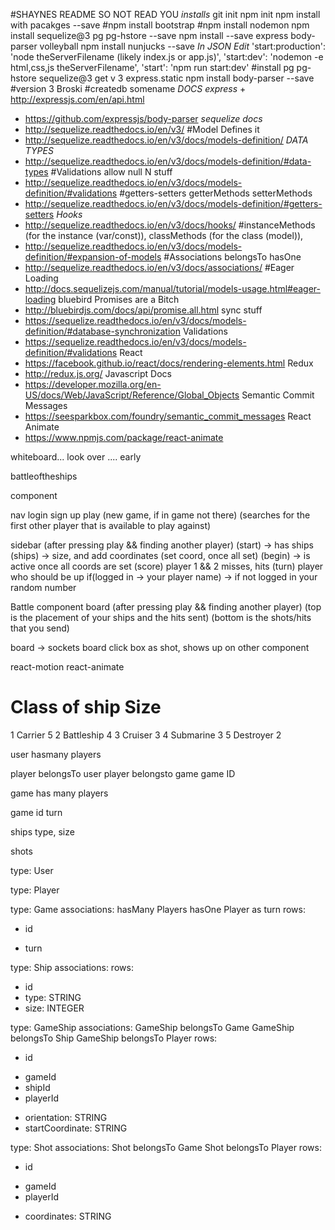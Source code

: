 #SHAYNES README SO NOT READ YOU
 *installs*
 git init npm init npm install with pacakges --save
 #npm install bootstrap
 #npm install nodemon
 npm install sequelize@3 pg pg-hstore --save
 npm install --save express body-parser volleyball
 npm install nunjucks --save
 *In JSON Edit*
 'start:production': 'node theServerFilename (likely index.js or app.js)',
 'start:dev': 'nodemon -e html,css,js theServerFilename',
 'start': 'npm run start:dev'
 #install pg pg-hstore sequelize@3 get v 3
 express.static
 npm install body-parser --save
 #version 3 Broski
 #createdb somename
 *DOCS*
 *express* +   http://expressjs.com/en/api.html
 +   https://github.com/expressjs/body-parser
 *sequelize docs*
 +  http://sequelize.readthedocs.io/en/v3/
 #Model Defines it
 + http://sequelize.readthedocs.io/en/v3/docs/models-definition/
 *DATA TYPES*
 + http://sequelize.readthedocs.io/en/v3/docs/models-definition/#data-types
 #Validations allow null N stuff
 + http://sequelize.readthedocs.io/en/v3/docs/models-definition/#validations
 #getters-setters getterMethods setterMethods
 + http://sequelize.readthedocs.io/en/v3/docs/models-definition/#getters-setters
 *Hooks*
 + http://sequelize.readthedocs.io/en/v3/docs/hooks/
 #instanceMethods (for the instance (var/const)), classMethods (for the class (model)),
 + http://sequelize.readthedocs.io/en/v3/docs/models-definition/#expansion-of-models
 #Associations belongsTo hasOne
 + http://sequelize.readthedocs.io/en/v3/docs/associations/
 #Eager Loading
 + http://docs.sequelizejs.com/manual/tutorial/models-usage.html#eager-loading
 bluebird Promises are a Bitch
 + http://bluebirdjs.com/docs/api/promise.all.html
 sync stuff
 + https://sequelize.readthedocs.io/en/v3/docs/models-definition/#database-synchronization
 Validations
 + https://sequelize.readthedocs.io/en/v3/docs/models-definition/#validations
 React
 + https://facebook.github.io/react/docs/rendering-elements.html
 Redux
 + http://redux.js.org/
 Javascript Docs
 + https://developer.mozilla.org/en-US/docs/Web/JavaScript/Reference/Global_Objects
 Semantic Commit Messages
 + https://seesparkbox.com/foundry/semantic_commit_messages
 React Animate
+ https://www.npmjs.com/package/react-animate

whiteboard... look over ....
early

battleoftheships

component

nav
  login
  sign up
  play (new game, if in game not there)
    (searches for the first other player that is available to play against)



sidebar (after pressing play && finding another player)
  (start) -> has ships
  (ships) -> size, and add coordinates (set coord, once all set)
  (begin) -> is active once all coords are set
  (score) player 1 && 2 misses, hits
  (turn) player who should be up
  if(logged in -> your player name) -> if not logged in your random number

Battle component
board (after pressing play && finding another player)
  (top is the placement of your ships and the hits sent)
  (bottom is the shots/hits that you send)

  board -> sockets
    board click box as shot, shows up on other component

react-motion
react-animate

#	Class of ship	Size
1	Carrier	5
2	Battleship	4
3	Cruiser	3
4	Submarine	3
5	Destroyer	2


user hasmany players

player belongsTo user
player belongsto game game ID

game has many players

game
id turn

ships
  type, size

shots


type: User

type: Player

type: Game
associations:
  hasMany Players
  hasOne Player as turn
rows:
  - id
  * turn

type: Ship
associations:
rows:
  - id
  - type: STRING
  - size: INTEGER

type: GameShip
associations:
  GameShip belongsTo Game
  GameShip belongsTo Ship
  GameShip belongsTo Player
rows:
  - id
  * gameId
  * shipId
  * playerId
  - orientation: STRING
  - startCoordinate: STRING

type: Shot
associations:
  Shot belongsTo Game
  Shot belongsTo Player
rows:
  - id
  * gameId
  * playerId
  - coordinates: STRING
